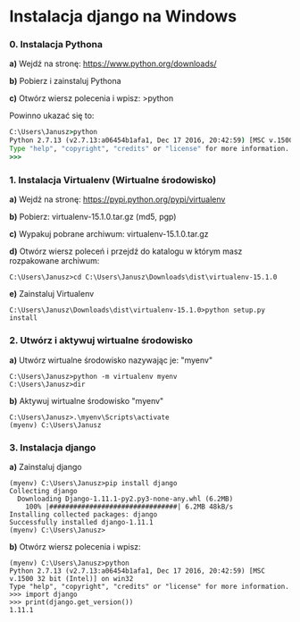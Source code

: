 # Instalacja django na Windows

### 0. Instalacja Pythona

**a)** Wejdź na stronę: https://www.python.org/downloads/

**b)** Pobierz i zainstaluj Pythona

**c)** Otwórz wiersz polecenia i wpisz:
\>python

Powinno ukazać się to:
```cmd
C:\Users\Janusz>python
Python 2.7.13 (v2.7.13:a06454b1afa1, Dec 17 2016, 20:42:59) [MSC v.1500 32 bit (Intel)] on win32
Type "help", "copyright", "credits" or "license" for more information.
>>>
```
### 1. Instalacja Virtualenv (Wirtualne środowisko)

**a)** Wejdź na stronę: https://pypi.python.org/pypi/virtualenv

**b)** Pobierz: virtualenv-15.1.0.tar.gz (md5, pgp)

**c)** Wypakuj pobrane archiwum: virtualenv-15.1.0.tar.gz

**d)** Otwórz wiersz poleceń i przejdź do katalogu w którym masz rozpakowane archiwum:
```
C:\Users\Janusz>cd C:\Users\Janusz\Downloads\dist\virtualenv-15.1.0
```
**e)** Zainstaluj Virtualenv
```
C:\Users\Janusz\Downloads\dist\virtualenv-15.1.0>python setup.py install
```
### 2. Utwórz i aktywuj wirtualne środowisko

**a)** Utwórz wirtualne środowisko nazywając je: "myenv"
```
C:\Users\Janusz>python -m virtualenv myenv
C:\Users\Janusz>dir
```
**b)** Aktywuj wirtualne środowisko "myenv"
```
C:\Users\Janusz>.\myenv\Scripts\activate
(myenv) C:\Users\Janusz
```
### 3. Instalacja django

**a)**
Zainstaluj django
```
(myenv) C:\Users\Janusz>pip install django
Collecting django
  Downloading Django-1.11.1-py2.py3-none-any.whl (6.2MB)
    100% |################################| 6.2MB 48kB/s
Installing collected packages: django
Successfully installed django-1.11.1
(myenv) C:\Users\Janusz>
```
**b)** Otwórz wiersz polecenia i wpisz:
```
(myenv) C:\Users\Janusz>python
Python 2.7.13 (v2.7.13:a06454b1afa1, Dec 17 2016, 20:42:59) [MSC v.1500 32 bit (Intel)] on win32
Type "help", "copyright", "credits" or "license" for more information.
>>> import django
>>> print(django.get_version())
1.11.1
```
>>>
